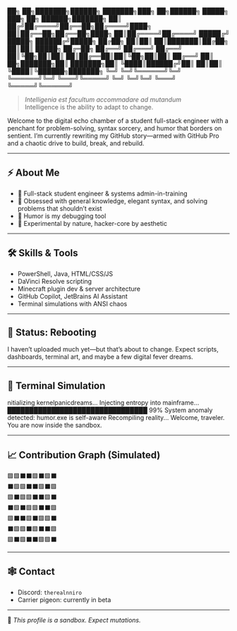 ██╗ ██╗███████╗██████╗ ███████╗███╗ ██╗██████╗ █████╗ ███╗ ██╗ ██████╗███████╗ ██║ ██╔╝██╔════╝██╔══██╗██╔════╝████╗ ██║██╔══██╗██╔══██╗████╗ ██║██╔════╝██╔════╝ █████╔╝ █████╗ ██████╔╝█████╗ ██╔██╗ ██║██║ ██║███████║██╔██╗ ██║██║ █████╗ ██╔═██╗ ██╔══╝ ██╔═══╝ ██╔══╝ ██║╚██╗██║██║ ██║██╔══██║██║╚██╗██║██║ ██╔══╝ ██║ ██╗███████╗██║ ███████╗██║ ╚████║██████╔╝██║ ██║██║ ╚████║╚██████╗███████╗ ╚═╝ ╚═╝╚══════╝╚═╝ ╚══════╝╚═╝ ╚═══╝╚═════╝ ╚═╝ ╚═╝╚═╝ ╚═══╝ ╚═════╝╚══════╝

> *Intelligenia est facultum accommadare ad mutandum*  
> Intelligence is the ability to adapt to change.

Welcome to the digital echo chamber of a student full-stack engineer with a penchant for problem-solving, syntax sorcery, and humor that borders on sentient. I’m currently rewriting my GitHub story—armed with GitHub Pro and a chaotic drive to build, break, and rebuild.

---

## ⚡ About Me
- 🧩 Full-stack student engineer & systems admin-in-training  
- 🧠 Obsessed with general knowledge, elegant syntax, and solving problems that shouldn’t exist  
- 🤡 Humor is my debugging tool  
- 🧪 Experimental by nature, hacker-core by aesthetic

---

## 🛠️ Skills & Tools
- PowerShell, Java, HTML/CSS/JS  
- DaVinci Resolve scripting  
- Minecraft plugin dev & server architecture  
- GitHub Copilot, JetBrains AI Assistant  
- Terminal simulations with ANSI chaos

---

## 🧷 Status: Rebooting
I haven’t uploaded much yet—but that’s about to change. Expect scripts, dashboards, terminal art, and maybe a few digital fever dreams.

---

## 🧮 Terminal Simulation

nitializing kernelpanicdreams... Injecting entropy into mainframe... ████████████████████████████████ 99% System anomaly detected: humor.exe is self-aware Recompiling reality... Welcome, traveler. You are now inside the sandbox.

---

## 📈 Contribution Graph (Simulated)

🟩🟩⬛⬛🟩⬛🟩⬛  
⬛🟩🟩⬛⬛🟩⬛🟩  
🟩⬛🟩🟩⬛⬛🟩⬛  
⬛🟩⬛🟩🟩⬛⬛🟩  
🟩⬛⬛🟩⬛🟩🟩⬛  
⬛🟩🟩⬛🟩⬛⬛🟩  
🟩⬛🟩⬛⬛🟩🟩⬛

---

## 🕸️ Contact
- Discord: `therealnniro`  
- Carrier pigeon: currently in beta

---

🧬 *This profile is a sandbox. Expect mutations.*
